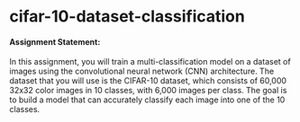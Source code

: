 # cifar-10-dataset-classification

#### Assignment Statement:
In this assignment, you will train a multi-classification model on a dataset of images using the
convolutional neural network (CNN) architecture. The dataset that you will use is the CIFAR-10
dataset, which consists of 60,000 32x32 color images in 10 classes, with 6,000 images per
class. The goal is to build a model that can accurately classify each image into one of the 10
classes.
